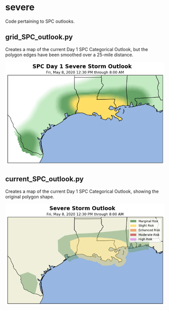 # severe
Code pertaining to SPC outlooks.

## grid_SPC_outlook.py
Creates a map of the current Day 1 SPC Categorical Outlook, but the polygon edges have been smoothed over a 25-mile distance.

![SPC Outlook on 8 May 2020](day1_grid_categorical.png)

## current_SPC_outlook.py
Creates a map of the current Day 1 SPC Categorical Outlook, showing the original polygon shape.

![SPC Outlook on 8 May 2020](day1_categorical.png)
